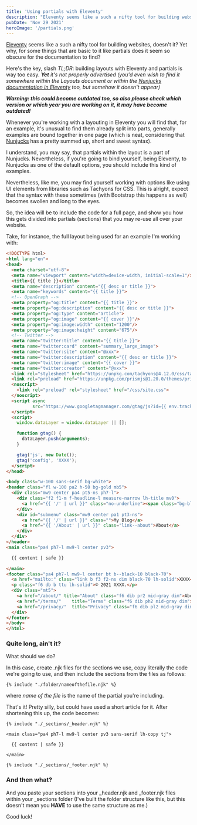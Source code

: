 ```yaml
---
title: 'Using partials with Eleventy'
description: "Eleventy seems like a such a nifty tool for building websites, doesn't it? Yet why, for some things that are basic to it like partials does it seem so obscure for the documentation to find?"
pubDate: 'Nov 29 2021'
heroImage: '/partials.png'
---
```


<!-- ![Using Partials](partials.png) -->


[Eleventy](https://www.11ty.dev) seems like a such a nifty tool for building websites, doesn't it? Yet why, for some things that are basic to it like partials does it seem so obscure for the documentation to find?

Here's the key, slash *TL;DR*: building layouts with Eleventy and partials is way too easy. ***Yet*** *it's not properly advertised (you'd even wish to find it somewhere within the Layouts document or within the [Nunjucks documentation in Eleventy](https://www.11ty.dev/docs/languages/nunjucks/) too, but somehow it doesn't appear)*

***Warning: this could become outdated too, so also please check which version or which year you are working on it, it may have become outdated!***

Whenever you're working with a layouting in Eleventy you will find that, for an example, it's unusual to find them already split into parts, generally examples are bound together in one page (which is neat, considering that [Nunjucks](https://mozilla.github.io/nunjucks/) has a pretty summed up, short and sweet syntax).

I understand, you may say, that partials within the layout is a part of Nunjucks. Nevertheless, if you're going to bind yourself, being Eleventy, to Nunjucks as one of the default options, you should include this kind of examples. 

Nevertheless, like me, you may find yourself working with options like using UI elements from libraries such as Tachyons for CSS. This is alright, expect that the syntax with these sometimes (with Bootstrap this happens as well) becomes swollen and long to the eyes.

So, the idea will be to include the code for a full page, and show you how this gets divided into partials (sections) that you may re-use all over your website.

Take, for instance, the full layout being used for an example I'm working with:

```html
<!DOCTYPE html>
<html lang="en">
<head>
  <meta charset="utf-8">
  <meta name="viewport" content="width=device-width, initial-scale=1"/>
  <title>{{ title }}</title>
  <meta name="description" content="{{ desc or title }}">
  <meta name="keywords" content="{{ title }}">
  <!-- OpenGraph -->
  <meta property="og:title" content="{{ title }}">
  <meta property="og:description" content="{{ desc or title }}">
  <meta property="og:type" content="article">
  <meta property="og:image" content="{{ cover }}"/>
  <meta property="og:image:width" content="1200"/>
  <meta property="og:image:height" content="675"/>
  <!-- Twitter -->
  <meta name="twitter:title" content="{{ title }}">
  <meta name="twitter:card" content="summary_large_image">
  <meta name="twitter:site" content="@xxx">
  <meta name="twitter:description" content="{{ desc or title }}">
  <meta name="twitter:image" content="{{ cover }}">
  <meta name="twitter:creator" content="@xxx">
  <link rel="stylesheet" href="https://unpkg.com/tachyons@4.12.0/css/tachyons.min.css" rel="preload" as="style"/>
  <link rel="preload" href="https://unpkg.com/prismjs@1.20.0/themes/prism-okaidia.css" rel="stylesheet">
  <noscript>
    <link rel="preload" rel="stylesheet" href="/css/site.css">
  </noscript>
  <script async
          src="https://www.googletagmanager.com/gtag/js?id={{ env.tracking.gtag }}">
  </script>
  <script>
    window.dataLayer = window.dataLayer || [];

    function gtag() {
      dataLayer.push(arguments);
    }

    gtag('js', new Date());
    gtag('config', 'XXXX');
  </script>
</head>

<body class="w-100 sans-serif bg-white">
<header class="fl w-100 pa2 h-50 bg-gold mb5">
  <div class="mw9 center pa4 pt5-ns ph7-l">
    <div class="f2 f1-m f-headline-l measure-narrow lh-title mv0">
      <a href="{{ '/' | url }}" class="no-underline"><span class="bg-black-90 lh-copy white pa3 tracked-tight">Parripollo</span></a>
    </div>
    <div id="submenu" class="mw9 center pa1 pt3-ns">
      <a href="{{ '/' | url }}" class="">My Blog</a>
      <a href="{{ '/About' | url }}" class="link--about">About</a>
    </div>
  </div>
</header>
<main class="pa4 ph7-l mw9-l center pv3">

  {{ content | safe }}

</main>
<footer class="pa4 ph7-l mw9-l center bt b--black-10 black-70">
  <a href="mailto:" class="link b f3 f2-ns dim black-70 lh-solid">XXXX</a>
  <p class="f6 db b ttu lh-solid">© 2021 XXXX.</p>
  <div class="mt5">
    <a href="/about/" title="About" class="f6 dib pr2 mid-gray dim">About</a>
    <a href="/terms/"    title="Terms" class="f6 dib ph2 mid-gray dim">Terms of Use</a>
    <a href="/privacy/"  title="Privacy" class="f6 dib pl2 mid-gray dim">Privacy</a>
  </div>
</footer>
</body>
</html>
```

### Quite long, ain't it? ###

What should we do?

In this case, create .njk files for the sections we use, copy literally the code we're going to use, and then include the sections from the files as follows:

```
{% include "./folder/nameofthefile.njk" %}
```

where _name of the file_ is the name of the partial you're including.

That's it! Pretty silly, but could have used a short article for it. After shortening this up, the code becomes:

```
{% include "./_sections/_header.njk" %}

<main class="pa4 ph7-l mw9-l center pv3 sans-serif lh-copy tj">

  {{ content | safe }}

</main>

{% include "./_sections/_footer.njk" %}
```

### And then what? ###

And you paste your sections into your _header.njk and _footer.njk files within your _sections folder (I've built the folder structure like this, but this doesn't mean you **HAVE** to use the same structure as me.)

Good luck!
